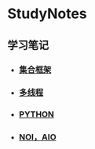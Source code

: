 # StudyNotes
##  学习笔记

- ### [集合框架](https://github.com/taoyongming/StudyNotes/blob/master/集合框架/集合框架.md)

- ### [多线程](https://github.com/taoyongming/StudyNotes/blob/master/多线程/多线程.md)

- ### [PYTHON](https://github.com/taoyongming/StudyNotes/blob/master/python/python.md)

- ### [NOI，AIO](https://github.com/taoyongming/StudyNotes/blob/master/NIO/NIO.md)